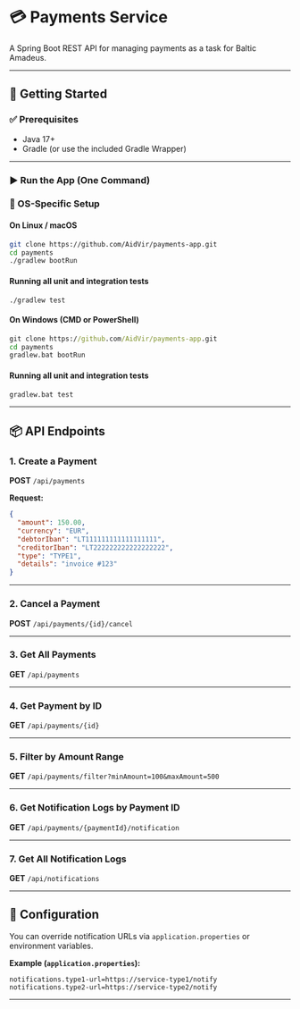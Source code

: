 # 💳 Payments Service

A Spring Boot REST API for managing payments as a task for Baltic Amadeus.

---

## 🚀 Getting Started

### ✅ Prerequisites

- Java 17+
- Gradle (or use the included Gradle Wrapper)

---

### ▶️ Run the App (One Command)

### 🔄 OS-Specific Setup

#### On **Linux / macOS**

```bash
git clone https://github.com/AidVir/payments-app.git
cd payments
./gradlew bootRun
```

#### Running all unit and integration tests

```
./gradlew test 
```

#### On **Windows (CMD or PowerShell)**

```cmd
git clone https://github.com/AidVir/payments-app.git
cd payments
gradlew.bat bootRun
```

#### Running all unit and integration tests

```
gradlew.bat test 
```

---

## 📦 API Endpoints

### 1. Create a Payment

**POST** `/api/payments`

**Request:**

```json
{
  "amount": 150.00,
  "currency": "EUR",
  "debtorIban": "LT111111111111111111",
  "creditorIban": "LT222222222222222222",
  "type": "TYPE1",
  "details": "invoice #123"
}
```

---

### 2. Cancel a Payment

**POST** `/api/payments/{id}/cancel`


---

### 3. Get All Payments

**GET** `/api/payments`

---

### 4. Get Payment by ID

**GET** `/api/payments/{id}`

---

### 5. Filter by Amount Range

**GET** `/api/payments/filter?minAmount=100&maxAmount=500`

---

### 6. Get Notification Logs by Payment ID

**GET** `/api/payments/{paymentId}/notification`

---

### 7. Get All Notification Logs

**GET** `/api/notifications`

---

## 🔧 Configuration

You can override notification URLs via `application.properties` or environment variables.

**Example (`application.properties`):**

```properties
notifications.type1-url=https://service-type1/notify
notifications.type2-url=https://service-type2/notify
```

---